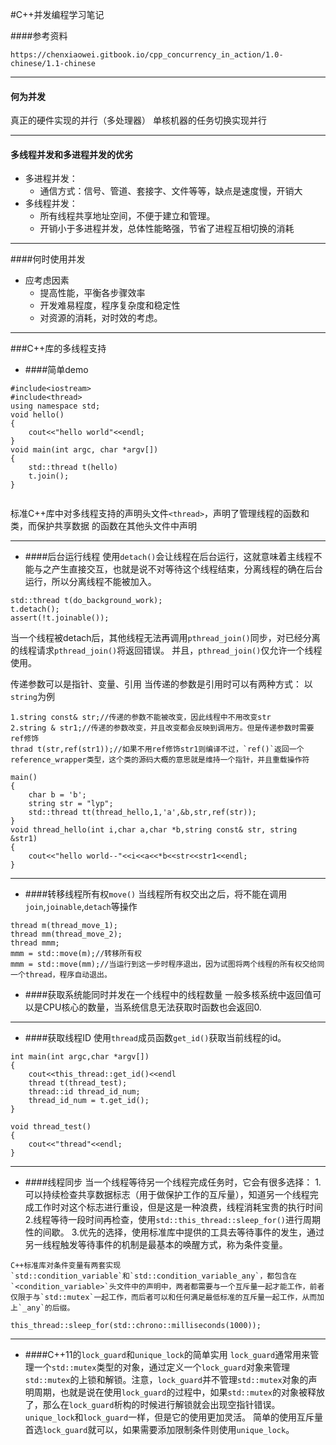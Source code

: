 #C++并发编程学习笔记

####参考资料
>
	https://chenxiaowei.gitbook.io/cpp_concurrency_in_action/1.0-chinese/1.1-chinese
	
-- -
#### 何为并发
真正的硬件实现的并行（多处理器）
单核机器的任务切换实现并行
-- -
#### 多线程并发和多进程并发的优劣
- 多进程并发：
	- 通信方式：信号、管道、套接字、文件等等，缺点是速度慢，开销大
- 多线程并发：
	- 所有线程共享地址空间，不便于建立和管理。
	- 开销小于多进程并发，总体性能略强，节省了进程互相切换的消耗
-- -
####何时使用并发
- 应考虑因素
	- 提高性能，平衡各步骤效率
	- 开发难易程度，程序复杂度和稳定性
	- 对资源的消耗，对时效的考虑。
-- -
###C++库的多线程支持
- ####简单demo
```
#include<iostream>
#include<thread>
using namespace std;
void hello()
{
	cout<<"hello world"<<endl;
}
void main(int argc, char *argv[])
{
	std::thread t(hello)
	t.join();	
}
	
```
标准C++库中对多线程支持的声明头文件`<thread>`，声明了管理线程的函数和类，而保护共享数据 的函数在其他头文件中声明
-- -
- ####后台运行线程
使用`detach()`会让线程在后台运行，这就意味着主线程不能与之产生直接交互，也就是说不对等待这个线程结束，分离线程的确在后台运行，所以分离线程不能被加入。
```
std::thread t(do_background_work);
t.detach();
assert(!t.joinable());
```
当一个线程被detach后，其他线程无法再调用`pthread_join()`同步，对已经分离的线程请求`pthread_join()`将返回错误。
并且，`pthread_join()`仅允许一个线程使用。

传递参数可以是指针、变量、引用
当传递的参数是引用时可以有两种方式：
以`string`为例
```
1.string const& str;//传递的参数不能被改变，因此线程中不用改变str
2.string & str1;//传递的参数改变，并且改变都会反映到调用方。但是传递参数时需要ref修饰
thrad t(str,ref(str1));//如果不用ref修饰str1则编译不过，`ref()`返回一个reference_wrapper类型，这个类的源码大概的意思就是维持一个指针，并且重载操作符

``` 
	
```
main()
{
	char b = 'b';
	string str = "lyp";
	std::thread tt(thread_hello,1,'a',&b,str,ref(str));
}
void thread_hello(int i,char a,char *b,string const& str, string &str1)
{
    cout<<"hello world--"<<i<<a<<*b<<str<<str1<<endl;
}

```
-- -

- ####转移线程所有权`move()`
当线程所有权交出之后，将不能在调用`join`,`joinable`,`detach`等操作
```
thread m(thread_move_1);
thread mm(thread_move_2);
thread mmm;
mmm = std::move(m);//转移所有权
mmm = std::move(mm);//当运行到这一步时程序退出，因为试图将两个线程的所有权交给同一个thread，程序自动退出。
```

- ####获取系统能同时并发在一个线程中的线程数量
	一般多核系统中返回值可以是CPU核心的数量，当系统信息无法获取时函数也会返回0.
	
-- -

- ####获取线程ID
使用`thread`成员函数`get_id()`获取当前线程的id。
```
int main(int argc,char *argv[])
{
	cout<<this_thread::get_id()<<endl
	thread t(thread_test);
	thread::id thread_id_num;
	thread_id_num = t.get_id();
}

void thread_test()
{
	cout<<"thread"<<endl;
}
```
	
-- -

- ####线程同步
当一个线程等待另一个线程完成任务时，它会有很多选择：
	1.可以持续检查共享数据标志（用于做保护工作的互斥量），知道另一个线程完成工作时对这个标志进行重设，但是这是一种浪费，线程消耗宝贵的执行时间
	2.线程等待一段时间再检查，使用`std::this_thread::sleep_for()`进行周期性的间歇。
	3.优先的选择，使用标准库中提供的工具去等待事件的发生，通过另一线程触发等待事件的机制是最基本的唤醒方式，称为条件变量。
>
	C++标准库对条件变量有两套实现
	`std::condition_variable`和`std::condition_variable_any`，都包含在`<condition_variable>`头文件中的声明中，两者都需要与一个互斥量一起才能工作，前者仅限于与`std::mutex`一起工作，而后者可以和任何满足最低标准的互斥量一起工作，从而加上`_any`的后缀。
```
this_thread::sleep_for(std::chrono::milliseconds(1000));
```
-- -

- ####C++11的`lock_guard`和`unique_lock`的简单实用
`lock_guard`通常用来管理一个`std::mutex`类型的对象，通过定义一个`lock_guard`对象来管理`std::mutex`的上锁和解锁。注意，`lock_guard`并不管理`std::mutex`对象的声明周期，也就是说在使用`lock_guard`的过程中，如果`std::mutex`的对象被释放了，那么在`lock_guard`析构的时候进行解锁就会出现空指针错误。
`unique_lock`和`lock_guard`一样，但是它的使用更加灵活。
简单的使用互斥量首选`lock_guard`就可以，如果需要添加限制条件则使用`unique_lock`。
